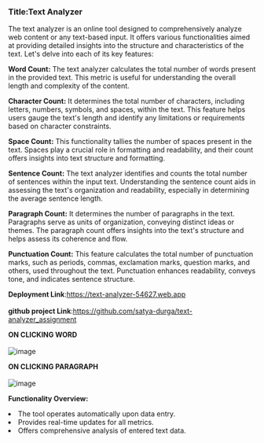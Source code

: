 <h3>Title:Text Analyzer</h3>
The text analyzer is an online tool designed to comprehensively analyze web content or any text-based input. It offers various functionalities aimed at providing detailed insights into the structure and characteristics of the text. Let's delve into each of its key features:<br>

**Word Count:** The text analyzer calculates the total number of words present in the provided text. This metric is useful for understanding the overall length and complexity of the content.

**Character Count:** It determines the total number of characters, including letters, numbers, symbols, and spaces, within the text. This feature helps users gauge the text's length and identify any limitations or requirements based on character constraints.

**Space Count:** This functionality tallies the number of spaces present in the text. Spaces play a crucial role in formatting and readability, and their count offers insights into text structure and formatting.

**Sentence Count:** The text analyzer identifies and counts the total number of sentences within the input text. Understanding the sentence count aids in assessing the text's organization and readability, especially in determining the average sentence length.

**Paragraph Count:** It determines the number of paragraphs in the text. Paragraphs serve as units of organization, conveying distinct ideas or themes. The paragraph count offers insights into the text's structure and helps assess its coherence and flow.

**Punctuation Count:** This feature calculates the total number of punctuation marks, such as periods, commas, exclamation marks, question marks, and others, used throughout the text. Punctuation enhances readability, conveys tone, and indicates sentence structure.

**Deployment Link**:https://text-analyzer-54627.web.app<br><br>
**github project Link**:https://github.com/satya-durga/text-analyzer_assignment<br>

**ON CLICKING WORD**
<br><br>![image](https://github.com/satya-durga/text-analyzer_assignment/assets/139617897/a160a6c2-ce9b-435a-ac1a-247e8398cd91)

**ON CLICKING PARAGRAPH**
<br><br>![image](https://github.com/satya-durga/text-analyzer_assignment/assets/139617897/eca2f93c-9d1c-4a17-a946-682c502f5b78)

**Functionality Overview:**

<li>The tool operates automatically upon data entry.</li>
<li>Provides real-time updates for all metrics.</li>
<li>Offers comprehensive analysis of entered text data.</li>



